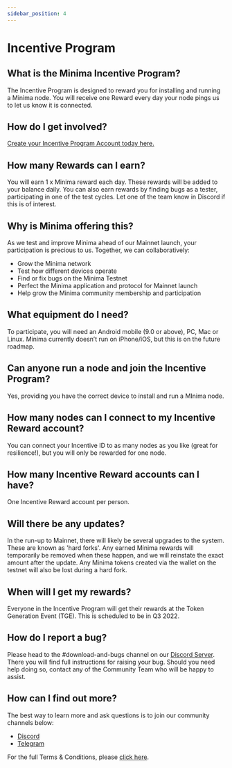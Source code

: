 ```yaml
---
sidebar_position: 4
---
```


# Incentive Program

## What is the Minima Incentive Program?
The Incentive Program is designed to reward you for installing and running a Minima node.
You will receive one Reward every day your node pings us to let us know it is connected.

## How do I get involved?
[Create your Incentive Program Account today here.](https://incentivecash.minima.global/)

## How many Rewards can I earn?
You will earn 1 x Minima reward each day. These rewards will be added to your balance daily. You can also earn rewards by finding bugs as a tester, participating in one of the test cycles. Let one of the team know in Discord if this is of interest.

## Why is Minima offering this?
As we test and improve Minima ahead of our Mainnet launch, your participation is precious to us. Together, we can collaboratively:

- Grow the Minima network
- Test how different devices operate
- Find or fix bugs on the Minima Testnet
- Perfect the Minima application and protocol for Mainnet launch
- Help grow the Minima community membership and participation

## What equipment do I need?
To participate, you will need an Android mobile (9.0 or above), PC, Mac or Linux. Minima currently doesn’t run on iPhone/iOS, but this is on the future roadmap.

## Can anyone run a node and join the Incentive Program?
Yes, providing you have the correct device to install and run a MInima node.

## How many nodes can I connect to my Incentive Reward account?

You can connect your Incentive ID to as many nodes as you like (great for resilience!), but you will only be rewarded for one node.

## How many Incentive Reward accounts can I have?

One Incentive Reward account per person.

## Will there be any updates?
In the run-up to Mainnet, there will likely be several upgrades to the system. These are known as 'hard forks'. Any earned Minima rewards will temporarily be removed when these happen, and we will reinstate the exact amount after the update. Any Minima tokens created via the wallet on the testnet will also be lost during a hard fork.

## When will I get my rewards?
Everyone in the Incentive Program will get their rewards at the Token Generation Event (TGE). This is scheduled to be in Q3 2022. 

## How do I report a bug?
Please head to the #download-and-bugs channel on our [Discord Server](https://discord.gg/ZQaUXPape5). There you will find full instructions for raising your bug. Should you need help doing so, contact any of the Community Team who will be happy to assist.

## How can I find out more?
The best way to learn more and ask questions is to join our community channels below:

- [Discord](https://discord.gg/ZQaUXPape5)
- [Telegram](https://t.me/Minima_Global) 

For the full Terms & Conditions, please [click here](docs/incentiveprogramtermsandconditions/applicationoftheseterms).

